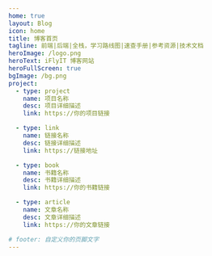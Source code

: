```yaml
---
home: true
layout: Blog
icon: home
title: 博客首页
tagline: 前端|后端|全栈，学习路线图|速查手册|参考资源|技术文档
heroImage: /logo.png
heroText: iFlyIT 博客网站
heroFullScreen: true
bgImage: /bg.png
project:
  - type: project
    name: 项目名称
    desc: 项目详细描述
    link: https://你的项目链接

  - type: link
    name: 链接名称
    desc: 链接详细描述
    link: https://链接地址

  - type: book
    name: 书籍名称
    desc: 书籍详细描述
    link: https://你的书籍链接

  - type: article
    name: 文章名称
    desc: 文章详细描述
    link: https://你的文章链接

# footer: 自定义你的页脚文字
---
```


<!-- 这是一个博客主页。

要使用此布局，您应该在页面前端设置 `layout: Blog` 和 `home: true`。

相关配置文档请见 [博客主页](https://vuepress-theme-hope.github.io/v2/zh/guide/blog/home/) -->
